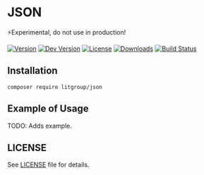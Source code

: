 # JSON

⚡️Experimental, do not use in production!

[![Version](https://img.shields.io/packagist/v/litgroup/json.svg)](https://packagist.org/packages/litgroup/json)
[![Dev Version](https://img.shields.io/packagist/vpre/litgroup/json.svg)](https://packagist.org/packages/litgroup/json)
[![License](https://img.shields.io/badge/license-MIT-blue.svg)](https://github.com/LitGroup/json.php/blob/master/LICENSE)
[![Downloads](https://img.shields.io/packagist/dt/litgroup/json.svg)](https://packagist.org/packages/litgroup/json)
[![Build Status](https://travis-ci.org/LitGroup/json.php.svg?branch=master)](https://travis-ci.org/LitGroup/json.php)

## Installation

```
composer require litgroup/json
```

## Example of Usage
TODO: Adds example.

## LICENSE
See [LICENSE](https://github.com/LitGroup/json.php/blob/master/LICENSE) file for details.
